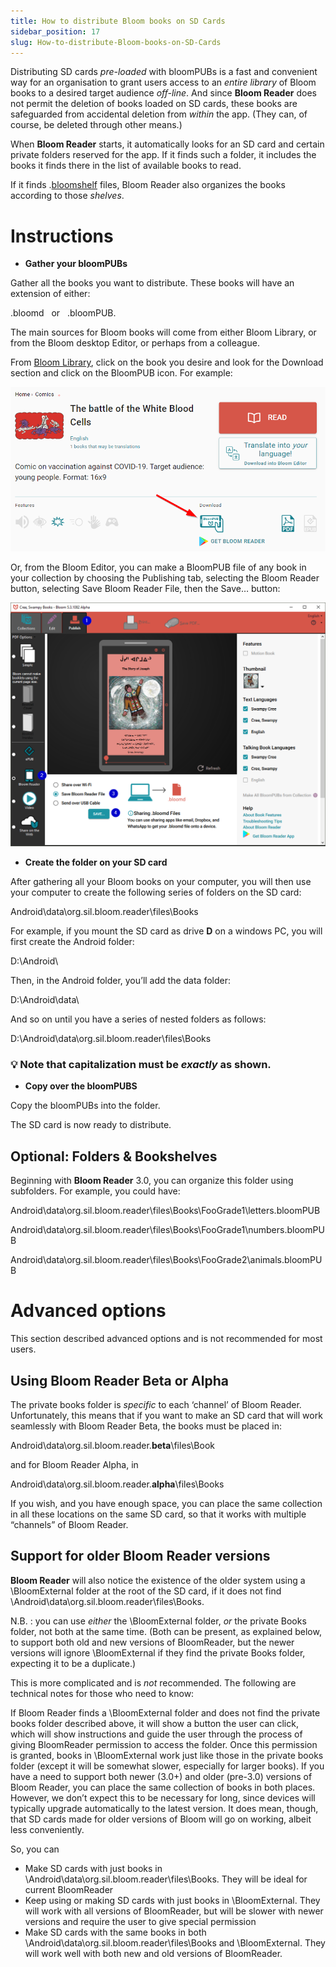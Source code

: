 ```yaml
---
title: How to distribute Bloom books on SD Cards
sidebar_position: 17
slug: How-to-distribute-Bloom-books-on-SD-Cards
---
```




Distributing SD cards _pre-loaded_ with bloomPUBs is a fast and convenient way for an organisation to grant users access to an _entire library_ of Bloom books to a desired target audience _off-line_. And since **Bloom Reader** does not permit the deletion of books loaded on SD cards, these books are safeguarded from accidental deletion from _within_ the app. (They can, of course, be deleted through other means.)


When **Bloom Reader** starts, it automatically looks for an SD card and certain private folders reserved for the app. If it finds such a folder, it includes the books it finds there in the list of available books to read.


If it finds .[bloomshelf](https://docs.google.com/document/u/0/d/1UUvwxJ32W2X5CRgq-TS-1HmPj7gCKH9Y9bxZKbmpdAI/edit) files, Bloom Reader also organizes the books according to those _shelves_.


# **Instructions**

- **Gather your bloomPUBs**

Gather all the books you want to distribute. These books will have an extension of either:


.bloomd   or   .bloomPUB.


The main sources for Bloom books will come from either Bloom Library, or from the Bloom desktop Editor, or perhaps from a colleague.


From [Bloom Library](https://bloomlibrary.org/read), click on the book you desire and look for the Download section and click on the BloomPUB icon. For example:


![](./452718725.png)


Or, from the Bloom Editor, you can make a BloomPUB file of any book in your collection by choosing the Publishing tab, selecting the Bloom Reader button, selecting Save Bloom Reader File, then the Save… button:


![](./1079617681.png)

- **Create the folder on your SD card**

After gathering all your Bloom books on your computer, you will then use your computer to create the following series of folders on the SD card:


Android\data\org.sil.bloom.reader\files\Books


For example, if you mount the SD card as drive **D** on a windows PC, you will first create the Android folder:


D:\Android\


Then, in the Android folder, you’ll add the data folder:


D:\Android\data\


And so on until you have a series of nested folders as follows:


D:\Android\data\org.sil.bloom.reader\files\Books


### 💡 Note that capitalization must be _exactly_ as shown.

- **Copy over the bloomPUBS**

Copy the bloomPUBs into the folder.


The SD card is now ready to distribute.


## **Optional: Folders & Bookshelves**


Beginning with **Bloom Reader** 3.0, you can organize this folder using subfolders. For example, you could have:


Android\data\org.sil.bloom.reader\files\Books\FooGrade1\letters.bloomPUB


Android\data\org.sil.bloom.reader\files\Books\FooGrade1\numbers.bloomPUB


Android\data\org.sil.bloom.reader\files\Books\FooGrade2\animals.bloomPUB


# **Advanced options**


This section described advanced options and is not recommended for most users.


## **Using Bloom Reader Beta or Alpha**


The private books folder is _specific_ to each ‘channel’ of Bloom Reader. Unfortunately, this means that if you want to make an SD card that will work seamlessly with Bloom Reader Beta, the books must be placed in:


Android\data\org.sil.bloom.reader.**beta**\files\Book


and for Bloom Reader Alpha, in


Android\data\org.sil.bloom.reader.**alpha**\files\Books


If you wish, and you have enough space, you can place the same collection in all these locations on the same SD card, so that it works with multiple “channels” of Bloom Reader.


## **Support for older Bloom Reader versions**


**Bloom Reader** will also notice the existence of the older system using a \BloomExternal folder at the root of the SD card, if it does not find \Android\data\org.sil.bloom.reader\files\Books.


N.B. : you can use _either_ the \BloomExternal folder, _or_ the private Books folder, not both at the same time. (Both can be present, as explained below, to support both old and new versions of BloomReader, but the newer versions will ignore \BloomExternal if they find the private Books folder, expecting it to be a duplicate.)


This is more complicated and is _not_ recommended. The following are technical notes for those who need to know:


If Bloom Reader finds a \BloomExternal folder and does not find the private books folder described above, it will show a button the user can click, which will show instructions and guide the user through the process of giving BloomReader permission to access the folder. Once this permission is granted, books in \BloomExternal work just like those in the private books folder (except it will be somewhat slower, especially for larger books). If you have a need to support both newer (3.0+) and older (pre-3.0) versions of Bloom Reader, you can place the same collection of books in both places. However, we don’t expect this to be necessary for long, since devices will typically upgrade automatically to the latest version. It does mean, though, that SD cards made for older versions of Bloom will go on working, albeit less conveniently.


So, you can

- Make SD cards with just books in \Android\data\org.sil.bloom.reader\files\Books. They will be ideal for current BloomReader
- Keep using or making SD cards with just books in \BloomExternal. They will work with all versions of BloomReader, but will be slower with newer versions and require the user to give special permission
- Make SD cards with the same books in both \Android\data\org.sil.bloom.reader\files\Books and \BloomExternal. They will work well with both new and old versions of BloomReader.
